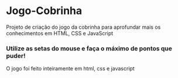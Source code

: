 # Jogo-Cobrinha
Projeto de criação do jogo da cobrinha para aprofundar mais os conhecimentos em HTML, CSS e JavaScript

<h3>Utilize as setas do mouse e faça o máximo de pontos que puder!</h3>

O jogo foi feito inteiramente em html, css e javascript